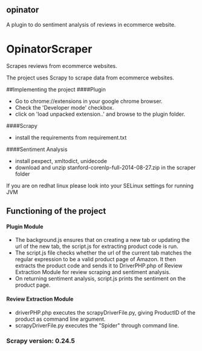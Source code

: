 ## opinator
A plugin to do sentiment analysis of reviews in ecommerce website.

# OpinatorScraper
Scrapes reviews from ecommerce websites.

The project uses Scrapy to scrape data from ecommerce websites.

##Implementing the project
####Plugin
* Go to chrome://extensions in your google chrome browser.
* Check the 'Developer mode' checkbox.
* click on 'load unpacked extension..' and browse to the plugin folder.

####Scrapy
* install the requirements from requirement.txt

####Sentiment Analysis
* install pexpect, xmltodict, unidecode
* download and unzip stanford-corenlp-full-2014-08-27.zip in the scraper folder

If you are on redhat linux please look into your SELinux settings for running JVM 

## Functioning of the project
#### Plugin Module
* The background.js ensures that on creating a new tab or updating the url of the new tab, the script.js for
  extracting product code is run.
* The script.js file checks whether the url of the current tab matches the regular expression to be a valid product page of Amazon.
  It then extracts the product code and sends it to DriverPHP.php of Review Extraction Module for review scraping and sentiment analysis.
* On returning sentiment analysis, script.js prints the sentiment on the product page.

#### Review Extraction Module
* driverPHP.php executes the scrapyDriverFile.py, giving ProductID of the product as command line
  argument.
* scrapyDriverFile.py executes the "Spider" through command line.

### Scrapy version: 0.24.5
